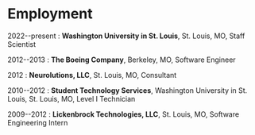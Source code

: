 # Employment

2022--present
: **Washington University in St. Louis**, St. Louis, MO, Staff Scientist

2012--2013
: **The Boeing Company**, Berkeley, MO, Software Engineer

2012
: **Neurolutions, LLC**, St. Louis, MO, Consultant

2010--2012
: **Student Technology Services**, Washington University in St. Louis, St. Louis, MO, Level I Technician

2009--2012
: **Lickenbrock Technologies, LLC**, St. Louis, MO, Software Engineering Intern

